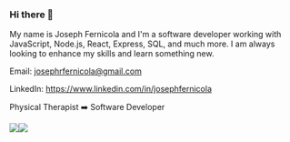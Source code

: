 ### Hi there 👋


My name is Joseph Fernicola and I'm a software developer working with JavaScript, Node.js, React, Express, SQL, and much more. I am always looking to enhance my skills and learn something new.

Email:  josephrfernicola@gmail.com <br />

LinkedIn:  https://www.linkedin.com/in/josephfernicola <br />

Physical Therapist ➡️ Software Developer

<div style="display: flex; flex-direction: row;">
 <img class="img" src="https://github-readme-stats.vercel.app/api?username=josephfernicola03&show_icons=true&theme=tokyonigh&count_private=true" />
 <img class="img" src="https://github-readme-stats.vercel.app/api/top-langs/?username=josephfernicola03&theme=tokyonight&layout=compact" />
</div>
